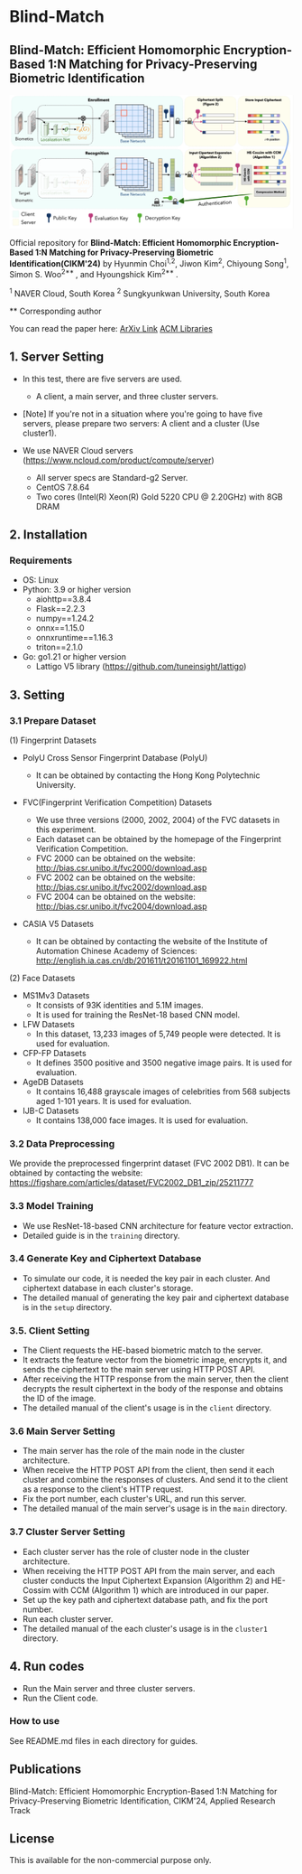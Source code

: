 # Blind-Match
## Blind-Match: Efficient Homomorphic Encryption-Based 1:N Matching for Privacy-Preserving Biometric Identification
![Overview of Blind-Match](images/Blind-Match.png)

Official repository for **Blind-Match: Efficient Homomorphic Encryption-Based 1:N Matching for Privacy-Preserving Biometric Identification(CIKM'24)**
by Hyunmin Choi<sup>1,2</sup>, Jiwon Kim<sup>2</sup>, Chiyoung Song<sup>1</sup>, Simon S. Woo<sup>2** </sup>, and Hyoungshick Kim<sup>2** </sup>.

<sup>1</sup> NAVER Cloud, South Korea
<sup>2</sup> Sungkyunkwan University, South Korea

** Corresponding author

You can read the paper here: [ArXiv Link]((https://arxiv.org/abs/2408.06167)) [ACM Libraries](https://dl.acm.org/doi/10.1145/3627673.3680017)

## 1. Server Setting
- In this test, there are five servers are used.
  - A client, a main server, and three cluster servers.
  
- [Note] If you're not in a situation where you're going to have five servers, please prepare two servers: A client and a cluster (Use cluster1).

- We use NAVER Cloud servers (https://www.ncloud.com/product/compute/server)
  - All server specs are Standard-g2 Server.
  - CentOS 7.8.64
  - Two cores (Intel(R) Xeon(R) Gold 5220 CPU @ 2.20GHz) with 8GB DRAM

## 2. Installation
### Requirements
- OS: Linux
- Python: 3.9 or higher version
  - aiohttp==3.8.4
  - Flask==2.2.3
  - numpy==1.24.2
  - onnx==1.15.0
  - onnxruntime==1.16.3
  - triton==2.1.0
- Go: go1.21 or higher version
  - Lattigo V5 library (https://github.com/tuneinsight/lattigo)

## 3. Setting
### 3.1 Prepare Dataset
(1) Fingerprint Datasets
- PolyU Cross Sensor Fingerprint Database (PolyU)
  - It can be obtained by contacting the Hong Kong Polytechnic University.

- FVC(Fingerprint Verification Competition) Datasets
  - We use three versions (2000, 2002, 2004) of the FVC datasets in this experiment.
  - Each dataset can be obtained by the homepage of the Fingerprint Verification Competition.
  - FVC 2000 can be obtained on the website: http://bias.csr.unibo.it/fvc2000/download.asp
  - FVC 2002 can be obtained on the website: http://bias.csr.unibo.it/fvc2002/download.asp
  - FVC 2004 can be obtained on the website: http://bias.csr.unibo.it/fvc2004/download.asp

- CASIA V5 Datasets
  - It can be obtained by contacting the website of the Institute of Automation Chinese Academy of Sciences: http://english.ia.cas.cn/db/201611/t20161101_169922.html


(2) Face Datasets
- MS1Mv3 Datasets
  - It consists of 93K identities and 5.1M images. 
  - It is used for training the ResNet-18 based CNN model.
- LFW Datasets
  - In this dataset, 13,233 images of 5,749 people were detected. It is used for evaluation.
- CFP-FP Datasets
  - It defines 3500 positive and 3500 negative image pairs. It is used for evaluation.
- AgeDB Datasets
  - It contains 16,488 grayscale images of celebrities from 568 subjects aged 1-101 years. It is used for evaluation.
- IJB-C Datasets
  - It contains 138,000 face images. It is used for evaluation.

###  3.2 Data Preprocessing
We provide the preprocessed fingerprint dataset (FVC 2002 DB1).
It can be obtained by contacting the website: https://figshare.com/articles/dataset/FVC2002_DB1_zip/25211777

### 3.3 Model Training
- We use ResNet-18-based CNN architecture for feature vector extraction.
- Detailed guide is in the ```training``` directory.

### 3.4 Generate Key and Ciphertext Database
- To simulate our code, it is needed the key pair in each cluster. And ciphertext database in each cluster's storage.
- The detailed manual of generating the key pair and ciphertext database is in the ```setup``` directory.

### 3.5. Client Setting
- The Client requests the HE-based biometric match to the server.
- It extracts the feature vector from the biometric image, encrypts it, and sends the ciphertext to the main server using HTTP POST API.
- After receiving the HTTP response from the main server, then the client decrypts the result ciphertext in the body of the response and obtains the ID of the image.
- The detailed manual of the client's usage is in the ```client``` directory.

### 3.6 Main Server Setting
- The main server has the role of the main node in the cluster architecture.
- When receive the HTTP POST API from the client, then send it each cluster and combine the responses of clusters. And send it to the client as a response to the client's HTTP request.
- Fix the port number, each cluster's URL, and run this server.
- The detailed manual of the main server's usage is in the ```main``` directory.

### 3.7 Cluster Server Setting
- Each cluster server has the role of cluster node in the cluster architecture.
- When receiving the HTTP POST API from the main server, and each cluster conducts the Input Ciphertext Expansion (Algorithm 2) and HE-Cossim with CCM (Algorithm 1) which are introduced in our paper.
- Set up the key path and ciphertext database path, and fix the port number.
- Run each cluster server.
- The detailed manual of the each cluster's usage is in the ```cluster1``` directory.

## 4. Run codes
- Run the Main server and three cluster servers.
- Run the Client code.

### How to use
See README.md files in each directory for guides.

## Publications
Blind-Match: Efficient Homomorphic Encryption-Based 1:N Matching for Privacy-Preserving Biometric Identification, CIKM'24, Applied Research Track

## License
This is available for the non-commercial purpose only. 
